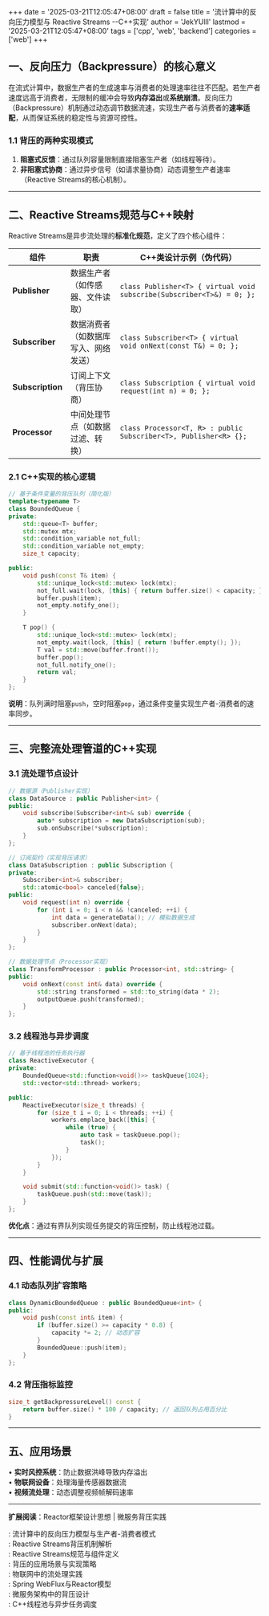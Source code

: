 +++
date = '2025-03-21T12:05:47+08:00'
draft = false
title = '流计算中的反向压力模型与 Reactive Streams --C++实现'
author = 'JekYUlll'
lastmod = '2025-03-21T12:05:47+08:00'
tags = ['cpp', 'web', 'backend']
categories = ['web']
+++

## 一、反向压力（Backpressure）的核心意义  
在流式计算中，数据生产者的生成速率与消费者的处理速率往往不匹配。若生产者速度远高于消费者，无限制的缓冲会导致**内存溢出**或**系统崩溃**。反向压力（Backpressure）机制通过动态调节数据流速，实现生产者与消费者的**速率适配**，从而保证系统的稳定性与资源可控性。  

### 1.1 背压的两种实现模式  
1. **阻塞式反馈**：通过队列容量限制直接阻塞生产者（如线程等待）。  
2. **非阻塞式协商**：通过异步信号（如请求量协商）动态调整生产者速率（Reactive Streams的核心机制）。  

---

## 二、Reactive Streams规范与C++映射  
Reactive Streams是异步流处理的**标准化规范**，定义了四个核心组件：  

| 组件           | 职责                          | C++类设计示例（伪代码）        |  
|----------------|-----------------------------|-----------------------------|  
| **Publisher**  | 数据生产者（如传感器、文件读取）     | `class Publisher<T> { virtual void subscribe(Subscriber<T>&) = 0; };` |  
| **Subscriber** | 数据消费者（如数据库写入、网络发送）  | `class Subscriber<T> { virtual void onNext(const T&) = 0; };` |  
| **Subscription** | 订阅上下文（背压协商）        | `class Subscription { virtual void request(int n) = 0; };` |  
| **Processor**  | 中间处理节点（如数据过滤、转换）     | `class Processor<T, R> : public Subscriber<T>, Publisher<R> {};` |  

### 2.1 C++实现的核心逻辑  
```cpp  
// 基于条件变量的背压队列（简化版）  
template<typename T>  
class BoundedQueue {  
private:  
    std::queue<T> buffer;  
    std::mutex mtx;  
    std::condition_variable not_full;  
    std::condition_variable not_empty;  
    size_t capacity;  

public:  
    void push(const T& item) {  
        std::unique_lock<std::mutex> lock(mtx);  
        not_full.wait(lock, [this] { return buffer.size() < capacity; });  
        buffer.push(item);  
        not_empty.notify_one();  
    }  

    T pop() {  
        std::unique_lock<std::mutex> lock(mtx);  
        not_empty.wait(lock, [this] { return !buffer.empty(); });  
        T val = std::move(buffer.front());  
        buffer.pop();  
        not_full.notify_one();  
        return val;  
    }  
};  
```  
**说明**：队列满时阻塞`push`，空时阻塞`pop`，通过条件变量实现生产者-消费者的速率同步。  

---

## 三、完整流处理管道的C++实现  
### 3.1 流处理节点设计  
```cpp  
// 数据源（Publisher实现）  
class DataSource : public Publisher<int> {  
public:  
    void subscribe(Subscriber<int>& sub) override {  
        auto* subscription = new DataSubscription(sub);  
        sub.onSubscribe(*subscription);  
    }  
};  

// 订阅契约（实现背压请求）  
class DataSubscription : public Subscription {  
private:  
    Subscriber<int>& subscriber;  
    std::atomic<bool> canceled{false};  
public:  
    void request(int n) override {  
        for (int i = 0; i < n && !canceled; ++i) {  
            int data = generateData(); // 模拟数据生成  
            subscriber.onNext(data);  
        }  
    }  
};  

// 数据处理节点（Processor实现）  
class TransformProcessor : public Processor<int, std::string> {  
public:  
    void onNext(const int& data) override {  
        std::string transformed = std::to_string(data * 2);  
        outputQueue.push(transformed);  
    }  
};  
```  

### 3.2 线程池与异步调度  
```cpp  
// 基于线程池的任务执行器  
class ReactiveExecutor {  
private:  
    BoundedQueue<std::function<void()>> taskQueue{1024};  
    std::vector<std::thread> workers;  

public:  
    ReactiveExecutor(size_t threads) {  
        for (size_t i = 0; i < threads; ++i) {  
            workers.emplace_back([this] {  
                while (true) {  
                    auto task = taskQueue.pop();  
                    task();  
                }  
            });  
        }  
    }  

    void submit(std::function<void()> task) {  
        taskQueue.push(std::move(task));  
    }  
};  
```  
**优化点**：通过有界队列实现任务提交的背压控制，防止线程池过载。  

---

## 四、性能调优与扩展  
### 4.1 动态队列扩容策略  
```cpp  
class DynamicBoundedQueue : public BoundedQueue<int> {  
public:  
    void push(const int& item) {  
        if (buffer.size() >= capacity * 0.8) {  
            capacity *= 2; // 动态扩容  
        }  
        BoundedQueue::push(item);  
    }  
};  
```  

### 4.2 背压指标监控  
```cpp  
size_t getBackpressureLevel() const {  
    return buffer.size() * 100 / capacity; // 返回队列占用百分比  
}  
```  

---

## 五、应用场景

• **实时风控系统**：防止数据洪峰导致内存溢出  
• **物联网设备**：处理海量传感器数据流  
• **视频流处理**：动态调整视频帧解码速率  

---

**扩展阅读**：Reactor框架设计思想 | 微服务背压实践  

: 流计算中的反向压力模型与生产者-消费者模式  
: Reactive Streams背压机制解析  
: Reactive Streams规范与组件定义  
: 背压的应用场景与实现策略  
: 物联网中的流处理实践  
: Spring WebFlux与Reactor模型  
: 微服务架构中的背压设计  
: C++线程池与异步任务调度

